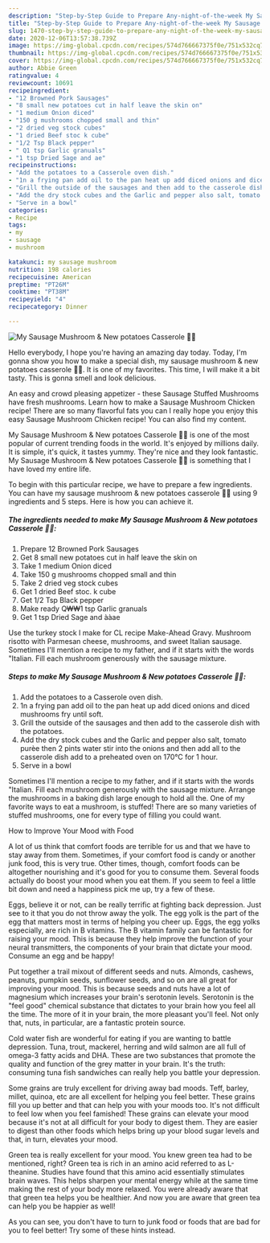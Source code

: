 ```yaml
---
description: "Step-by-Step Guide to Prepare Any-night-of-the-week My Sausage Mushroom &amp;amp; New potatoes Casserole 💙💙"
title: "Step-by-Step Guide to Prepare Any-night-of-the-week My Sausage Mushroom &amp;amp; New potatoes Casserole 💙💙"
slug: 1470-step-by-step-guide-to-prepare-any-night-of-the-week-my-sausage-mushroom-and-amp-new-potatoes-casserole
date: 2020-12-06T13:57:38.739Z
image: https://img-global.cpcdn.com/recipes/574d766667375f0e/751x532cq70/my-sausage-mushroom-new-potatoes-casserole-💙💙-recipe-main-photo.jpg
thumbnail: https://img-global.cpcdn.com/recipes/574d766667375f0e/751x532cq70/my-sausage-mushroom-new-potatoes-casserole-💙💙-recipe-main-photo.jpg
cover: https://img-global.cpcdn.com/recipes/574d766667375f0e/751x532cq70/my-sausage-mushroom-new-potatoes-casserole-💙💙-recipe-main-photo.jpg
author: Abbie Green
ratingvalue: 4
reviewcount: 10691
recipeingredient:
- "12 Browned Pork Sausages"
- "8 small new potatoes cut in half leave the skin on"
- "1 medium Onion diced"
- "150 g mushrooms chopped small and thin"
- "2 dried veg stock cubes"
- "1 dried Beef stoc k cube"
- "1/2 Tsp Black pepper"
- " Q1 tsp Garlic granuals"
- "1 tsp Dried Sage and ae"
recipeinstructions:
- "Add the potatoes to a Casserole oven dish."
- "1n a frying pan add oil to the pan heat up add diced onions and diced mushrooms fry until soft."
- "Grill the outside of the sausages and then add to the casserole dish with the potatoes."
- "Add the dry stock cubes and the Garlic and pepper also salt, tomato purèe then 2 pints water stir into the onions and then add all to the casserole dish add to a preheated oven on 170°C for 1 hour."
- "Serve in a bowl"
categories:
- Recipe
tags:
- my
- sausage
- mushroom

katakunci: my sausage mushroom 
nutrition: 198 calories
recipecuisine: American
preptime: "PT26M"
cooktime: "PT38M"
recipeyield: "4"
recipecategory: Dinner

---
```



![My Sausage Mushroom &amp; New potatoes Casserole 💙💙](https://img-global.cpcdn.com/recipes/574d766667375f0e/751x532cq70/my-sausage-mushroom-new-potatoes-casserole-💙💙-recipe-main-photo.jpg)

Hello everybody, I hope you're having an amazing day today. Today, I'm gonna show you how to make a special dish, my sausage mushroom &amp; new potatoes casserole 💙💙. It is one of my favorites. This time, I will make it a bit tasty. This is gonna smell and look delicious.

An easy and crowd pleasing appetizer - these Sausage Stuffed Mushrooms have fresh mushrooms. Learn how to make a Sausage Mushroom Chicken recipe! There are so many flavorful fats you can I really hope you enjoy this easy Sausage Mushroom Chicken recipe! You can also find my content.

My Sausage Mushroom &amp; New potatoes Casserole 💙💙 is one of the most popular of current trending foods in the world. It's enjoyed by millions daily. It is simple, it's quick, it tastes yummy. They're nice and they look fantastic. My Sausage Mushroom &amp; New potatoes Casserole 💙💙 is something that I have loved my entire life.


To begin with this particular recipe, we have to prepare a few ingredients. You can have my sausage mushroom &amp; new potatoes casserole 💙💙 using 9 ingredients and 5 steps. Here is how you can achieve it.

<!--inarticleads1-->

##### The ingredients needed to make My Sausage Mushroom &amp; New potatoes Casserole 💙💙:

1. Prepare 12 Browned Pork Sausages
1. Get 8 small new potatoes cut in half leave the skin on
1. Take 1 medium Onion diced
1. Take 150 g mushrooms chopped small and thin
1. Take 2 dried veg stock cubes
1. Get 1 dried Beef stoc. k cube
1. Get 1/2 Tsp Black pepper
1. Make ready  Q₩₩1 tsp Garlic granuals
1. Get 1 tsp Dried Sage and ààae


Use the turkey stock I make for CL recipe Make-Ahead Gravy. Mushroom risotto with Parmesan cheese, mushrooms, and sweet Italian sausage. Sometimes I&#39;ll mention a recipe to my father, and if it starts with the words &#34;Italian. Fill each mushroom generously with the sausage mixture. 

<!--inarticleads2-->

##### Steps to make My Sausage Mushroom &amp; New potatoes Casserole 💙💙:

1. Add the potatoes to a Casserole oven dish.
1. 1n a frying pan add oil to the pan heat up add diced onions and diced mushrooms fry until soft.
1. Grill the outside of the sausages and then add to the casserole dish with the potatoes.
1. Add the dry stock cubes and the Garlic and pepper also salt, tomato purèe then 2 pints water stir into the onions and then add all to the casserole dish add to a preheated oven on 170°C for 1 hour.
1. Serve in a bowl


Sometimes I&#39;ll mention a recipe to my father, and if it starts with the words &#34;Italian. Fill each mushroom generously with the sausage mixture. Arrange the mushrooms in a baking dish large enough to hold all the. One of my favorite ways to eat a mushroom, is stuffed! There are so many varieties of stuffed mushrooms, one for every type of filling you could want. 

How to Improve Your Mood with Food


A lot of us think that comfort foods are terrible for us and that we have to stay away from them. Sometimes, if your comfort food is candy or another junk food, this is very true. Other times, though, comfort foods can be altogether nourishing and it's good for you to consume them. Several foods actually do boost your mood when you eat them. If you seem to feel a little bit down and need a happiness pick me up, try a few of these.

Eggs, believe it or not, can be really terrific at fighting back depression. Just see to it that you do not throw away the yolk. The egg yolk is the part of the egg that matters most in terms of helping you cheer up. Eggs, the egg yolks especially, are rich in B vitamins. The B vitamin family can be fantastic for raising your mood. This is because they help improve the function of your neural transmitters, the components of your brain that dictate your mood. Consume an egg and be happy!

Put together a trail mixout of different seeds and nuts. Almonds, cashews, peanuts, pumpkin seeds, sunflower seeds, and so on are all great for improving your mood. This is because seeds and nuts have a lot of magnesium which increases your brain's serotonin levels. Serotonin is the "feel good" chemical substance that dictates to your brain how you feel all the time. The more of it in your brain, the more pleasant you'll feel. Not only that, nuts, in particular, are a fantastic protein source.

Cold water fish are wonderful for eating if you are wanting to battle depression. Tuna, trout, mackerel, herring and wild salmon are all full of omega-3 fatty acids and DHA. These are two substances that promote the quality and function of the grey matter in your brain. It's the truth: consuming tuna fish sandwiches can really help you battle your depression. 

Some grains are truly excellent for driving away bad moods. Teff, barley, millet, quinoa, etc are all excellent for helping you feel better. These grains fill you up better and that can help you with your moods too. It's not difficult to feel low when you feel famished! These grains can elevate your mood because it's not at all difficult for your body to digest them. They are easier to digest than other foods which helps bring up your blood sugar levels and that, in turn, elevates your mood.

Green tea is really excellent for your mood. You knew green tea had to be mentioned, right? Green tea is rich in an amino acid referred to as L-theanine. Studies have found that this amino acid essentially stimulates brain waves. This helps sharpen your mental energy while at the same time making the rest of your body more relaxed. You were already aware that that green tea helps you be healthier. And now you are aware that green tea can help you be happier as well!

As you can see, you don't have to turn to junk food or foods that are bad for you to feel better! Try  some  of  these  hints  instead.

